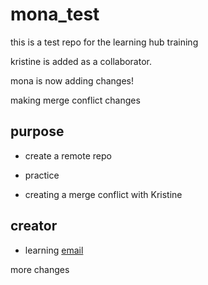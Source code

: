 # mona_test
this is a test repo for the learning hub training

kristine is added as a collaborator.

mona is now adding changes! 

making merge conflict changes

## purpose
- create a remote repo
- practice

- creating a merge conflict with Kristine

## creator
- learning [email](mailto:farnisa@nevada.unr.edu)

more changes